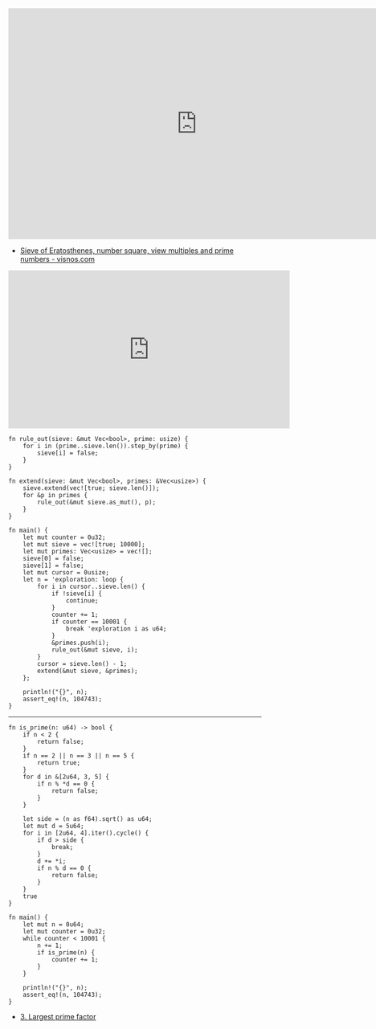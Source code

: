 <html><iframe src="https://docs.google.com/presentation/d/e/2PACX-1vSQMS02Bs8MWMfHRChuI3eTMbxC-Anx7tUPAGemmKWugKFVup2d25ipBwcU5OQdcxHluC3wQxY6M9Bp/embed?start=false&loop=false&delayms=60000" frameborder="0" width="750" height="460" allowfullscreen="true" mozallowfullscreen="true" webkitallowfullscreen="true"></iframe></html>

- [Sieve of Eratosthenes, number square, view multiples and prime numbers - visnos.com](https://www.visnos.com/demos/sieve-of-eratosthenes)

<html><center><iframe width="560" height="315" src="https://www.youtube.com/embed/2JkpuE_8uaI" title="YouTube video player" frameborder="0" allow="accelerometer; autoplay; clipboard-write; encrypted-media; gyroscope; picture-in-picture" allowfullscreen></iframe></center></html>

```rust,editable
fn rule_out(sieve: &mut Vec<bool>, prime: usize) {
    for i in (prime..sieve.len()).step_by(prime) {
        sieve[i] = false;
    }
}

fn extend(sieve: &mut Vec<bool>, primes: &Vec<usize>) {
    sieve.extend(vec![true; sieve.len()]);
    for &p in primes {
        rule_out(&mut sieve.as_mut(), p);
    }
}

fn main() {
    let mut counter = 0u32;
    let mut sieve = vec![true; 10000];
    let mut primes: Vec<usize> = vec![];
    sieve[0] = false;
    sieve[1] = false;
    let mut cursor = 0usize;
    let n = 'exploration: loop {
        for i in cursor..sieve.len() {
            if !sieve[i] {
                continue;
            }
            counter += 1;
            if counter == 10001 {
                break 'exploration i as u64;
            }
            &primes.push(i);
            rule_out(&mut sieve, i);
        }
        cursor = sieve.len() - 1;
        extend(&mut sieve, &primes);
    };

    println!("{}", n);
    assert_eq!(n, 104743);
}
```
---

```rust,editable
fn is_prime(n: u64) -> bool {
    if n < 2 {
        return false;
    }
    if n == 2 || n == 3 || n == 5 {
        return true;
    }
    for d in &[2u64, 3, 5] {
        if n % *d == 0 {
            return false;
        }
    }

    let side = (n as f64).sqrt() as u64;
    let mut d = 5u64;
    for i in [2u64, 4].iter().cycle() {
        if d > side {
            break;
        }
        d += *i;
        if n % d == 0 {
            return false;
        }
    }
    true
}

fn main() {
    let mut n = 0u64;
    let mut counter = 0u32;
    while counter < 10001 {
        n += 1;
        if is_prime(n) {
            counter += 1;
        }
    }
    
    println!("{}", n);
    assert_eq!(n, 104743);
}
```

- [3. Largest prime factor](./e3.md)